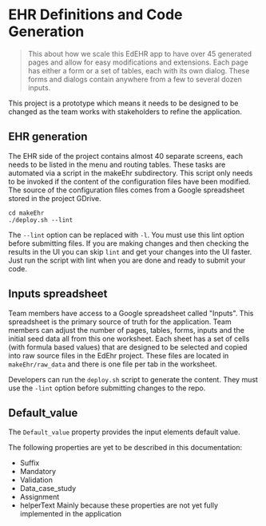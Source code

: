 # EHR Definitions and Code Generation

> This about how we scale this EdEHR app to have over 45 generated pages 
and allow for easy modifications and extensions.  Each page has either a form or a set of tables, each with its 
own dialog.  These forms and dialogs contain anywhere from a few to several dozen inputs.

This project is a prototype which means it needs to be designed to be changed as the team works
with stakeholders to refine the application.

## EHR generation
The EHR side of the project contains almost 40 separate screens, each needs to be listed in the menu and routing tables.  These 
tasks are automated via a script in the makeEhr subdirectory. This script only needs to be invoked if the content of the 
configuration files have been modified.  The source of the configuration files comes from a Google spreadsheet stored 
in the project GDrive.
```
cd makeEhr
./deploy.sh --lint
```
The ```--lint``` option can be replaced with ```-l```. You must use this lint option before submitting files. If you are 
making changes and then checking the results in the UI you can skip ```lint``` and get your changes into the UI faster.
Just run the script with lint when you are done and ready to submit your code.

## Inputs spreadsheet
Team members have access to a Google spreadsheet called "Inputs".  This spreadsheet is the primary source of truth for
the application. Team members can adjust the number of pages, tables, forms, inputs and the initial seed data
all from this one worksheet. Each sheet has a set of cells (with formula based values) that are designed to be selected and
copied into raw source files in the EdEhr project.  These files are located in ```makeEhr/raw_data``` and there is one
file per tab in the worksheet.

Developers can run the ```deploy.sh``` script to generate the content. They must use the ```-lint``` option before submitting
changes to the repo.

## Default_value
The ```Default_value``` property provides the input elements default value.

The following properties are yet to be described in this documentation:
- Suffix
- Mandatory
- Validation
- Data_case_study
- Assignment
- helperText
Mainly because these properties are not yet fully implemented in the application